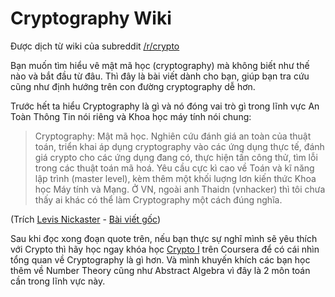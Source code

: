 # Cryptography Wiki
Được dịch từ wiki của subreddit [/r/crypto](https://www.reddit.com/r/crypto/wiki/index)

Bạn muốn tìm hiểu vê mật mã học (cryptography) mà không biết như thế nào và bắt đầu từ đâu. Thì đây là bài viết dành cho bạn, giúp bạn tra cứu cũng như định hướng trên con đường cryptography dễ hơn.

Trước hết ta hiểu Cryptography là gì và nó đóng vai trò gì trong lĩnh vực An Toàn Thông Tin nói riêng và Khoa học máy tính nói chung:

> Cryptography: Mật mã học. Nghiên cứu đánh giá an toàn của thuật toán, triển khai áp dụng cryptography vào các ứng dụng thực tế, đánh giá crypto cho các ứng dụng đang có, thực hiện tấn công thử, tìm lỗi trong các thuật toán mã hoá. Yêu cầu cực kì cao về Toán và kĩ năng lập trình (master level), kèm thêm một khối luợng lơn kiến thức Khoa học Máy tính và Mạng. Ở VN, ngoài anh Thaidn (vnhacker) thì tôi chưa thấy ai khác có thể làm Cryptography một cách đúng nghĩa.

(Trích [Levis Nickaster](https://daynhauhoc.com/users/Levis) - [Bài viết gốc](https://daynhauhoc.com/t/hoi-ve-nganh-an-toan-thong-tin-attt/31990/18))

Sau khi đọc xong đoạn quote trên, nếu bạn thực sự nghĩ mình sẽ yêu thích với Crypto thì hãy học ngay khóa học [Crypto I](https://www.coursera.org/learn/crypto) trên Coursera để có cái nhìn tổng quan về Cryptography là gì hơn. Và mình khuyến khích các bạn học thêm về Number Theory cũng như Abstract Algebra vì đây là 2 môn toán cần trong lĩnh vực này. 
